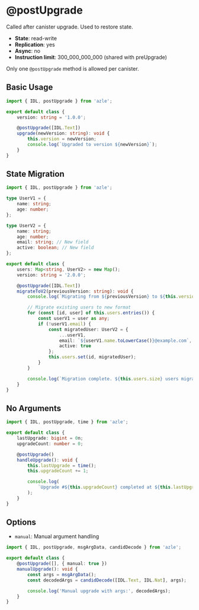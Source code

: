 # @postUpgrade

Called after canister upgrade. Used to restore state.

- **State**: read-write
- **Replication**: yes
- **Async**: no
- **Instruction limit**: 300_000_000_000 (shared with preUpgrade)

Only one `@postUpgrade` method is allowed per canister.

## Basic Usage

```typescript
import { IDL, postUpgrade } from 'azle';

export default class {
    version: string = '1.0.0';

    @postUpgrade([IDL.Text])
    upgrade(newVersion: string): void {
        this.version = newVersion;
        console.log(`Upgraded to version ${newVersion}`);
    }
}
```

## State Migration

```typescript
import { IDL, postUpgrade } from 'azle';

type UserV1 = {
    name: string;
    age: number;
};

type UserV2 = {
    name: string;
    age: number;
    email: string; // New field
    active: boolean; // New field
};

export default class {
    users: Map<string, UserV2> = new Map();
    version: string = '2.0.0';

    @postUpgrade([IDL.Text])
    migrateToV2(previousVersion: string): void {
        console.log(`Migrating from ${previousVersion} to ${this.version}`);

        // Migrate existing users to new format
        for (const [id, user] of this.users.entries()) {
            const userV1 = user as any;
            if (!userV1.email) {
                const migratedUser: UserV2 = {
                    ...userV1,
                    email: `${userV1.name.toLowerCase()}@example.com`,
                    active: true
                };
                this.users.set(id, migratedUser);
            }
        }

        console.log(`Migration complete. ${this.users.size} users migrated.`);
    }
}
```

## No Arguments

```typescript
import { IDL, postUpgrade, time } from 'azle';

export default class {
    lastUpgrade: bigint = 0n;
    upgradeCount: number = 0;

    @postUpgrade()
    handleUpgrade(): void {
        this.lastUpgrade = time();
        this.upgradeCount += 1;

        console.log(
            `Upgrade #${this.upgradeCount} completed at ${this.lastUpgrade}`
        );
    }
}
```

## Options

- `manual`: Manual argument handling

```typescript
import { IDL, postUpgrade, msgArgData, candidDecode } from 'azle';

export default class {
    @postUpgrade([], { manual: true })
    manualUpgrade(): void {
        const args = msgArgData();
        const decodedArgs = candidDecode([IDL.Text, IDL.Nat], args);

        console.log('Manual upgrade with args:', decodedArgs);
    }
}
```
